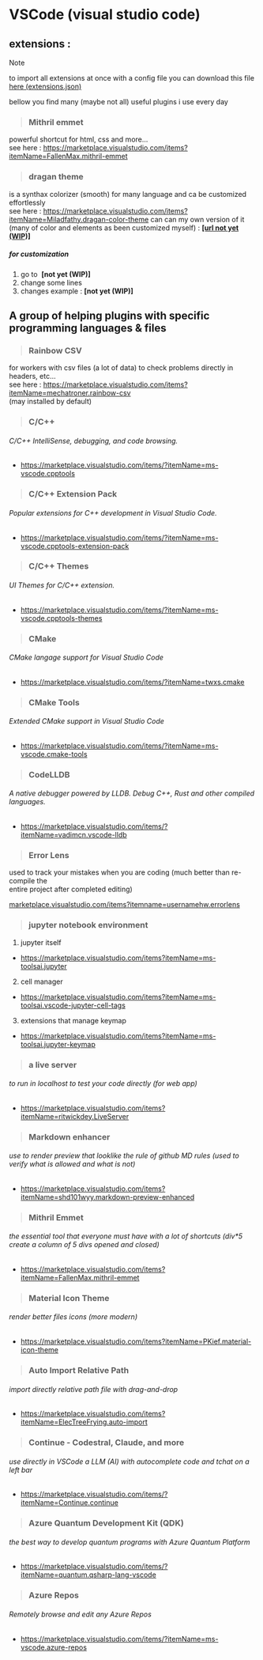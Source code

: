 # VSCode (visual studio code)

## extensions : 

> [!NOTE]
>
> to import all extensions at once with a config file you can 
> download this file [here (extensions.json)](./extensions.json)
>
> bellow you find many (maybe not all) useful plugins
> i use every day

> ### __Mithril emmet__

powerful shortcut for html, css and more...<br>
see here : https://marketplace.visualstudio.com/items?itemName=FallenMax.mithril-emmet

> ### __dragan theme__

is a synthax colorizer (smooth) for many language and ca be customized effortlessly<br>
see here : https://marketplace.visualstudio.com/items?itemName=Miladfathy.dragan-color-theme
can can my own version of it (many of color and elements as been customized myself) :
[**[url not yet (WIP)]**](http://google.com)

##### for customization 

1. go to &nbsp;**[not yet (WIP)]**
2. change some lines 
3. changes example : **[not yet (WIP)]**

## A group of helping plugins with specific programming languages & files

> ### __Rainbow CSV__

for workers with csv files (a lot of data) to check problems directly in headers, etc... <br>
see here : https://marketplace.visualstudio.com/items?itemName=mechatroner.rainbow-csv<br>
(may installed by default)

> ### C/C++
###### C/C++ IntelliSense, debugging, and code browsing.

- https://marketplace.visualstudio.com/items/?itemName=ms-vscode.cpptools

> ### C/C++ Extension Pack
###### Popular extensions for C++ development in Visual Studio Code.

- https://marketplace.visualstudio.com/items/?itemName=ms-vscode.cpptools-extension-pack

> ### C/C++ Themes
###### UI Themes for C/C++ extension.

- https://marketplace.visualstudio.com/items/?itemName=ms-vscode.cpptools-themes

> ### CMake
###### CMake langage support for Visual Studio Code

- https://marketplace.visualstudio.com/items/?itemName=twxs.cmake

> ### CMake Tools
###### Extended CMake support in Visual Studio Code

- https://marketplace.visualstudio.com/items/?itemName=ms-vscode.cmake-tools

> ### CodeLLDB
###### A native debugger powered by LLDB. Debug C++, Rust and other compiled languages.

- https://marketplace.visualstudio.com/items/?itemName=vadimcn.vscode-lldb


> ### __Error Lens__

used to track your mistakes when you are coding (much better than re-compile the<br>
entire project after completed editing)

[marketplace.visualstudio.com/items?itemname=usernamehw.errorlens
](https://marketplace.visualstudio.com/items?itemName=usernamehw.errorlens)

> ### jupyter notebook environment

1. jupyter itself
- https://marketplace.visualstudio.com/items?itemName=ms-toolsai.jupyter
2. cell manager
- https://marketplace.visualstudio.com/items?itemName=ms-toolsai.vscode-jupyter-cell-tags
3. extensions that manage keymap
- https://marketplace.visualstudio.com/items?itemName=ms-toolsai.jupyter-keymap

> ### a live server
###### to run in localhost to test your code directly (for web app)

- https://marketplace.visualstudio.com/items?itemName=ritwickdey.LiveServer

> ### Markdown enhancer
###### use to render preview that looklike the rule of github MD rules (used to verify what is allowed and what is not)

- https://marketplace.visualstudio.com/items?itemName=shd101wyy.markdown-preview-enhanced

> ### Mithril Emmet
###### the essential tool that everyone must have with a lot of shortcuts (div*5 create a column of 5 divs opened and closed)

- https://marketplace.visualstudio.com/items?itemName=FallenMax.mithril-emmet


> ### Material Icon Theme
###### render better files icons (more modern)

- https://marketplace.visualstudio.com/items?itemName=PKief.material-icon-theme

> ### Auto Import Relative Path
###### import directly relative path file with drag-and-drop

- https://marketplace.visualstudio.com/items?itemName=ElecTreeFrying.auto-import

> ### Continue - Codestral, Claude, and more
###### use directly in VSCode a LLM (AI) with autocomplete code and tchat on a left bar

- https://marketplace.visualstudio.com/items/?itemName=Continue.continue

> ### Azure Quantum Development Kit (QDK)
###### the best way to develop quantum programs with Azure Quantum Platform

- https://marketplace.visualstudio.com/items/?itemName=quantum.qsharp-lang-vscode

> ### Azure Repos 
###### Remotely browse and edit any Azure Repos

- https://marketplace.visualstudio.com/items/?itemName=ms-vscode.azure-repos



<!-- end -->
